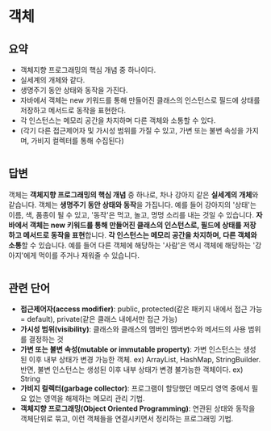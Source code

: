 # 객체

## 요약
+ 객체지향 프로그래밍의 핵심 개념 중 하나이다.
+ 실세계의 개체와 같다.
+ 생명주기 동안 상태와 동작을 가진다.
+ 자바에서 객체는 new 키워드를 통해 만들어진 클래스의 인스턴스로 필드에 상태를 저장하고 메서드로 동작을 표현한다.
+ 각 인스턴스는 메모리 공간을 차지하며 다른 객체와 소통할 수 있다.
+ (각기 다른 접근제어자 및 가시성 범위를 가질 수 있고, 가변 또는 불변 속성을 가지며, 가비지 컬렉터를 통해 수집된다)
#

## 답변
객체는 **객체지향 프로그래밍의 핵심 개념** 중 하나로, 차나 강아지 같은 **실세계의 개체**와 같습니다. 
객체는 **생명주기 동안 상태와 동작**을 가집니다. 예를 들어 강아지의 '상태'는 이름, 색, 품종이 될 수 있고, 
'동작'은 먹고, 놀고, 멍멍 소리를 내는 것일 수 있습니다. **자바에서 객체는 new 키워드를 통해 만들어진 
클래스의 인스턴스로, 필드에 상태를 저장하고 메서드로 동작을 표현**합니다. **각 인스턴스는 메모리 공간을 
차지하며, 다른 객체와 소통**할 수 있습니다. 예를 들어 다른 객체에 해당하는 '사람'은 역시 객체에 해당하는 
'강아지'에게 먹이를 주거나 재워줄 수 있습니다.
#

## 관련 단어
+ **접근제어자(access modifier)**: public, protected(같은 패키지 내에서 접근 가능 = default), private(같은 클래스 내에서만 접근 가능)
+ **가시성 범위(visibility)**: 클래스와 클래스의 멤버인 멤버변수와 메서드의 사용 범위를 결정하는 것
+ **가변 또는 불변 속성(mutable or immutable property)**: 가변 인스턴스는 생성된 이후 내부 상태가 변경 가능한 객체. ex) ArrayList, HashMap, StringBuilder. 반면, 불변 인스턴스는 생성된 이후 내부 상태가 변경 불가능한 객체이다. ex) String
+ **가비지 컬렉터(garbage collector)**: 프로그램이 할당했던 메모리 영역 중에서 필요 없는 영역을 해제하는 메모리 관리 기법.
+ **객체지향 프로그래밍(Object Oriented Programming)**: 연관된 상태와 동작을 객체단위로 묶고, 이런 객체들을 연결시키면서 정리하는 프로그래밍 기법.